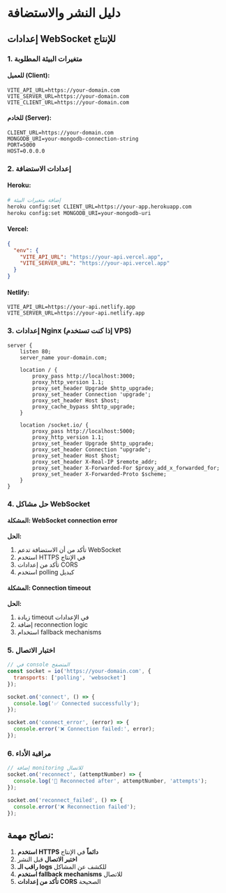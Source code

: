 # دليل النشر والاستضافة

## إعدادات WebSocket للإنتاج

### 1. متغيرات البيئة المطلوبة

#### للعميل (Client):
```env
VITE_API_URL=https://your-domain.com
VITE_SERVER_URL=https://your-domain.com
VITE_CLIENT_URL=https://your-domain.com
```

#### للخادم (Server):
```env
CLIENT_URL=https://your-domain.com
MONGODB_URI=your-mongodb-connection-string
PORT=5000
HOST=0.0.0.0
```

### 2. إعدادات الاستضافة

#### Heroku:
```bash
# إضافة متغيرات البيئة
heroku config:set CLIENT_URL=https://your-app.herokuapp.com
heroku config:set MONGODB_URI=your-mongodb-uri
```

#### Vercel:
```json
{
  "env": {
    "VITE_API_URL": "https://your-api.vercel.app",
    "VITE_SERVER_URL": "https://your-api.vercel.app"
  }
}
```

#### Netlify:
```env
VITE_API_URL=https://your-api.netlify.app
VITE_SERVER_URL=https://your-api.netlify.app
```

### 3. إعدادات Nginx (إذا كنت تستخدم VPS)

```nginx
server {
    listen 80;
    server_name your-domain.com;

    location / {
        proxy_pass http://localhost:3000;
        proxy_http_version 1.1;
        proxy_set_header Upgrade $http_upgrade;
        proxy_set_header Connection 'upgrade';
        proxy_set_header Host $host;
        proxy_cache_bypass $http_upgrade;
    }

    location /socket.io/ {
        proxy_pass http://localhost:5000;
        proxy_http_version 1.1;
        proxy_set_header Upgrade $http_upgrade;
        proxy_set_header Connection "upgrade";
        proxy_set_header Host $host;
        proxy_set_header X-Real-IP $remote_addr;
        proxy_set_header X-Forwarded-For $proxy_add_x_forwarded_for;
        proxy_set_header X-Forwarded-Proto $scheme;
    }
}
```

### 4. حل مشاكل WebSocket

#### المشكلة: WebSocket connection error
**الحل:**
1. تأكد من أن الاستضافة تدعم WebSocket
2. استخدم HTTPS في الإنتاج
3. تأكد من إعدادات CORS
4. استخدم polling كبديل

#### المشكلة: Connection timeout
**الحل:**
1. زيادة timeout في الإعدادات
2. إضافة reconnection logic
3. استخدام fallback mechanisms

### 5. اختبار الاتصال

```javascript
// في console المتصفح
const socket = io('https://your-domain.com', {
  transports: ['polling', 'websocket']
});

socket.on('connect', () => {
  console.log('✅ Connected successfully');
});

socket.on('connect_error', (error) => {
  console.error('❌ Connection failed:', error);
});
```

### 6. مراقبة الأداء

```javascript
// إضافة monitoring للاتصال
socket.on('reconnect', (attemptNumber) => {
  console.log('🔄 Reconnected after', attemptNumber, 'attempts');
});

socket.on('reconnect_failed', () => {
  console.error('❌ Reconnection failed');
});
```

## نصائح مهمة:

1. **استخدم HTTPS دائماً** في الإنتاج
2. **اختبر الاتصال** قبل النشر
3. **راقب الـ logs** للكشف عن المشاكل
4. **استخدم fallback mechanisms** للاتصال
5. **تأكد من إعدادات CORS** الصحيحة
